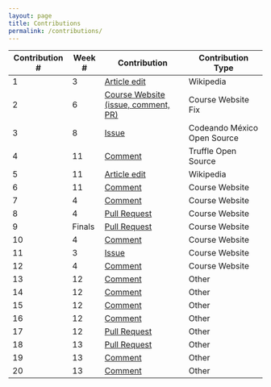```yaml
---
layout: page
title: Contributions
permalink: /contributions/
---
```


| Contribution # | Week # | Contribution | Contribution Type |
| -------------- | ------ | ------------ | ----------------- |
| 1 | 3      | [Article edit](https://en.wikipedia.org/w/index.php?title=Gast%C3%B3n_Luken_Garza&diff=prev&oldid=825156571) | Wikipedia |
| 2 | 6      | [Course Website (issue, comment, PR)](https://github.com/joannakl/cs480_s18/issues/35) | Course Website Fix |
| 3 | 8     | [Issue](https://github.com/CodeandoMexico/codeandomexico.org/issues/4) | Codeando México Open Source |
| 4 | 11     | [Comment](https://github.com/trufflesuite/truffle/issues/596#issuecomment-381375184) | Truffle Open Source |
| 5 | 11 | [Article edit](https://en.wikipedia.org/wiki/Special:Contributions/BaronMarquis) | Wikipedia |
| 6 | 11     | [Comment](https://github.com/joannakl/cs480_s18/issues/25) | Course Website |
| 7 | 4      | [Comment](https://github.com/joannakl/cs480_s18/issues/77) | Course Website |
| 8 | 4      | [Pull Request](https://github.com/joannakl/cs480_s18/pull/83) | Course Website |
| 9 | Finals | [Pull Request](https://github.com/joannakl/cs480_s18/pull/83) | Course Website |
|10 | 4      | [Comment](https://github.com/joannakl/cs480_s18/pull/83) | Course Website |
|11 | 3      | [Issue](https://github.com/joannakl/cs480_s18/issues/39) | Course Website |
|12 | 4      | [Comment](https://github.com/joannakl/cs480_s18/pull/65) | Course Website |
|13 | 12     | [Comment](https://github.com/photonstorm/phaser3-examples/issues/58) | Other |
|14 | 12     | [Comment](https://github.com/photonstorm/phaser3-examples/issues/112) | Other |
|15 | 12     | [Comment](https://github.com/photonstorm/phaser3-examples/issues/119) | Other |
|16 | 12     | [Comment](https://github.com/photonstorm/phaser3-examples/issues/119) | Other |
|17 | 12     | [Pull Request](https://github.com/photonstorm/phaser3-examples/pull/132) | Other |
|18 | 13     | [Pull Request](https://github.com/photonstorm/phaser3-examples/pull/143) | Other |
|19 | 13     | [Comment](https://github.com/photonstorm/phaser3-examples/issues/137) | Other |
|20 | 13     | [Comment](https://github.com/photonstorm/phaser3-examples/issues/65) | Other |
